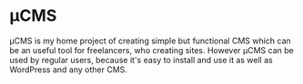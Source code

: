 μCMS
====
μCMS is my home project of creating simple but functional CMS which can be an useful tool for freelancers, who creating sites.
However μCMS can be used by regular users, because it's easy to install and use it as well as WordPress and any other CMS.
